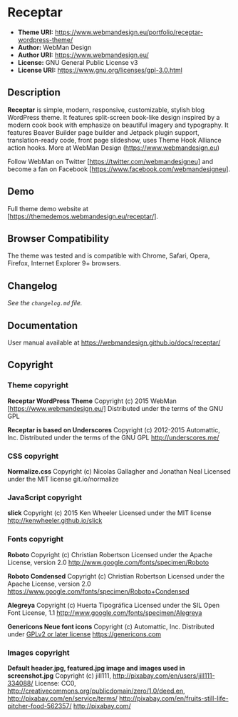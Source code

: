 # Receptar

* **Theme URI:**    https://www.webmandesign.eu/portfolio/receptar-wordpress-theme/
* **Author:**       WebMan Design
* **Author URI:**   https://www.webmandesign.eu/
* **License:**      GNU General Public License v3
* **License URI:**  https://www.gnu.org/licenses/gpl-3.0.html

## Description

**Receptar** is simple, modern, responsive, customizable, stylish blog WordPress theme. It features split-screen book-like design inspired by a modern cook book with emphasize on beautiful imagery and typography. It features Beaver Builder page builder and Jetpack plugin support, translation-ready code, front page slideshow, uses Theme Hook Alliance action hooks. More at WebMan Design (https://www.webmandesign.eu)

Follow WebMan on Twitter [https://twitter.com/webmandesigneu] and become a fan on Facebook [https://www.facebook.com/webmandesigneu].

## Demo

Full theme demo website at [https://themedemos.webmandesign.eu/receptar/].

## Browser Compatibility

The theme was tested and is compatible with Chrome, Safari, Opera, Firefox, Internet Explorer 9+ browsers.

## Changelog

*See the `changelog.md` file.*

## Documentation

User manual available at https://webmandesign.github.io/docs/receptar/

## Copyright

### Theme copyright

**Receptar WordPress Theme**
Copyright (c) 2015 WebMan [https://www.webmandesign.eu/]
Distributed under the terms of the GNU GPL

**Receptar is based on Underscores**
Copyright (c) 2012-2015 Automattic, Inc.
Distributed under the terms of the GNU GPL
http://underscores.me/

### CSS copyright

**Normalize.css**
Copyright (c) Nicolas Gallagher and Jonathan Neal
Licensed under the MIT license
git.io/normalize

### JavaScript copyright

**slick**
Copyright (c) 2015 Ken Wheeler
Licensed under the MIT license
http://kenwheeler.github.io/slick

### Fonts copyright

**Roboto**
Copyright (c) Christian Robertson
Licensed under the Apache License, version 2.0
http://www.google.com/fonts/specimen/Roboto

**Roboto Condensed**
Copyright (c) Christian Robertson
Licensed under the Apache License, version 2.0
https://www.google.com/fonts/specimen/Roboto+Condensed

**Alegreya**
Copyright (c) Huerta Tipográfica
Licensed under the SIL Open Font License, 1.1
http://www.google.com/fonts/specimen/Alegreya

**Genericons Neue font icons**
Copyright (c) Automattic, Inc.
Distributed under [GPLv2 or later license](https://www.gnu.org/licenses/gpl-2.0.html)
https://genericons.com

### Images copyright

**Default header.jpg, featured.jpg image and images used in screenshot.jpg**
Copyright (c) jill111, http://pixabay.com/en/users/jill111-334088/
License: CC0, http://creativecommons.org/publicdomain/zero/1.0/deed.en, http://pixabay.com/en/service/terms/
http://pixabay.com/en/fruits-still-life-pitcher-food-562357/
http://pixabay.com/
